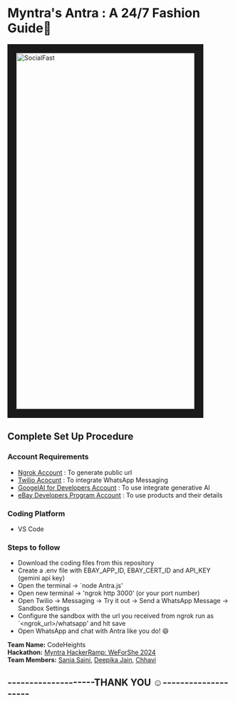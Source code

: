 # Myntra's Antra : A 24/7 Fashion Guide🤖
<img src="https://github.com/Chhavi007/Antra_WhatsApp_Bot_For_Myntra/blob/main/prototype.gif" alt="SocialFast" width="400px" height="800px" border="20" />

## Complete Set Up Procedure
### Account Requirements
- [Ngrok Account](https://ngrok.com/) : To generate public url 
- [Twilio Acocunt](https://www.twilio.com/en-us) : To integrate WhatsApp Messaging
- [GoogelAI for Developers Account](https://ai.google.dev/) : To use integrate generative AI
- [eBay Developers Program Account](https://developer.ebay.com/develop/apis) : To use products and their details
### Coding Platform
- VS Code
### Steps to follow
- Download the coding files from this repository
- Create a .env file with EBAY_APP_ID, EBAY_CERT_ID and API_KEY (gemini api key)
- Open the terminal -> `node Antra.js'
- Open new terminal -> 'ngrok http 3000' (or your port number)
- Open Twilio -> Messaging -> Try it out -> Send a WhatsApp Message -> Sandbox Settings
- Configure the sandbox with the url you received from ngrok run as `<ngrok_url>/whatsapp' and hit save
- Open WhatsApp and chat with Antra like you do! 😄
  
**Team Name:** CodeHeights<br>
**Hackathon:** [Myntra HackerRamp: WeForShe 2024](https://unstop.com/hackathons/myntra-hackerramp-weforshe-2024-myntra-1025692) <br>
**Team Members:** [Sania Saini](https://github.com/sania111), [Deepika Jain](https://github.com/Deepika8383), [Chhavi](https://github.com/chhavi007)<br>
## **--------------------THANK YOU ☺️--------------------**
